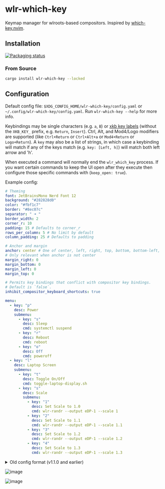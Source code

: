 # wlr-which-key

Keymap manager for wlroots-based compositors. Inspired by [which-key.nvim](https://github.com/folke/which-key.nvim).

## Installation

[![Packaging status](https://repology.org/badge/vertical-allrepos/wlr-which-key.svg)](https://repology.org/project/wlr-which-key/versions)

### From Source

```sh
cargo install wlr-which-key --locked
```

## Configuration

Default config file: `$XDG_CONFIG_HOME/wlr-which-key/config.yaml` or `~/.config/wlr-which-key/config.yaml`. Run `wlr-which-key --help` for more info.

Keybindings may be single characters (e.g. `a`, `B`) or [xkb key labels](https://github.com/xkbcommon/libxkbcommon/blob/master/include/xkbcommon/xkbcommon-keysyms.h) (without the `XKB_KEY_` prefix, e.g. `Return`, `Insert`). Ctrl, Alt, and Mod4/Logo modifiers are supported (like `Ctrl+Return` or `Ctrl+Alt+a` or `Mod4+Return` or `Logo+Return`). A `key` may also be a list of strings, in which case a keybinding will match if any of the keys match (e.g. `key: [Left, h]`) will match both left arrow and 'h'.

When executed a command will normally end the `wlr_which_key` process. If you want certain commands to keep the UI open after they execute then
configure those specific commands with (`keep_open: true`).

Example config:

```yaml
# Theming
font: JetBrainsMono Nerd Font 12
background: "#282828d0"
color: "#fbf1c7"
border: "#8ec07c"
separator: " ➜ "
border_width: 2
corner_r: 10
padding: 15 # Defaults to corner_r
rows_per_column: 5 # No limit by default
column_padding: 25 # Defaults to padding

# Anchor and margin
anchor: center # One of center, left, right, top, bottom, bottom-left, top-left, etc.
# Only relevant when anchor is not center
margin_right: 0
margin_bottom: 0
margin_left: 0
margin_top: 0

# Permits key bindings that conflict with compositor key bindings.
# Default is `false`.
inhibit_compositor_keyboard_shortcuts: true

menu:
  - key: "p"
    desc: Power
    submenu:
      - key: "s"
        desc: Sleep
        cmd: systemctl suspend
      - key: "r"
        desc: Reboot
        cmd: reboot
      - key: "o"
        desc: Off
        cmd: poweroff
  - key: "l"
    desc: Laptop Screen
    submenu:
      - key: "t"
        desc: Toggle On/Off
        cmd: toggle-laptop-display.sh
      - key: "s"
        desc: Scale
        submenu:
          - key: "1"
            desc: Set Scale to 1.0
            cmd: wlr-randr --output eDP-1 --scale 1
          - key: "2"
            desc: Set Scale to 1.1
            cmd: wlr-randr --output eDP-1 --scale 1.1
          - key: "3"
            desc: Set Scale to 1.2
            cmd: wlr-randr --output eDP-1 --scale 1.2
          - key: "4"
            desc: Set Scale to 1.3
            cmd: wlr-randr --output eDP-1 --scale 1.3
```

<details>
  <summary> Old config format (v1.1.0 and earlier) </summary>

  ```yaml
  # Theming
  font: JetBrainsMono Nerd Font 12
  background: "#282828d0"
  color: "#fbf1c7"
  border: "#8ec07c"
  separator: " ➜ "
  border_width: 2
  corner_r: 10
  padding: 15 # Defaults to corner_r

  # Anchor and margin
  anchor: center # One of center, left, right, top, bottom, bottom-left, top-left, etc.
  # Only relevant when anchor is not center
  margin_right: 0
  margin_bottom: 0
  margin_left: 0
  margin_top: 0

  menu:
    "w":
      desc: WiFi
      submenu:
        "t": { desc: Toggle, cmd: wifi_toggle.sh }
        "c": { desc: Connections, cmd: kitty --class nmtui-connect nmtui-connect }
    "p":
      desc: Power
      submenu:
        "s": { desc: Sleep, cmd: systemctl suspend }
        "r": { desc: Reboot, cmd: reboot }
        "o": { desc: Off, cmd: poweroff }
    "t":
      desc: Theme
      submenu:
        "d": { desc: Dark, cmd: dark-theme on }
        "l": { desc: Light, cmd: dark-theme off }
        "t": { desc: Toggle, cmd: dark-theme toggle, keep_open: true }
    "l":
      desc: Laptop Screen
      submenu:
        "t": { desc: Toggle On/Off, cmd: toggle-laptop-display.sh }
        "s":
          desc: Scale
          submenu:
            "1": { desc: Set Scale to 1.0, cmd: wlr-randr --output eDP-1 --scale 1 }
            "2": { desc: Set Scale to 1.1, cmd: wlr-randr --output eDP-1 --scale 1.1 }
            "3": { desc: Set Scale to 1.2, cmd: wlr-randr --output eDP-1 --scale 1.2 }
            "4": { desc: Set Scale to 1.3, cmd: wlr-randr --output eDP-1 --scale 1.3 }
  ```
</details>

![image](https://user-images.githubusercontent.com/34583604/233025292-af0d5798-1854-4809-b08f-2e8f1a65b3ce.png)

![image](https://user-images.githubusercontent.com/34583604/233025368-e59a386a-6a52-4168-a6e3-5102ea6329cf.png)
